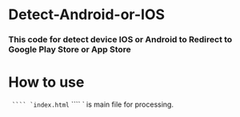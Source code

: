 # Detect-Android-or-IOS
<h3>This code for detect device IOS or Android to Redirect to Google Play Store or App Store</h3>

# How to use
`````` ```` `index.html`````` ```` ` is main file for processing.